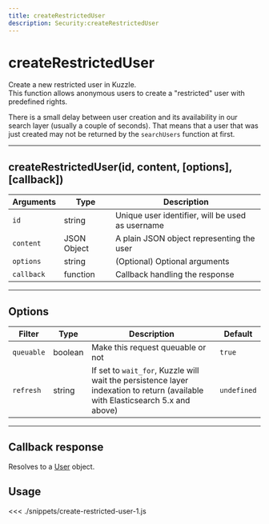 ```yaml
---
title: createRestrictedUser
description: Security:createRestrictedUser
---
```


# createRestrictedUser

Create a new restricted user in Kuzzle.  
This function allows anonymous users to create a "restricted" user with predefined rights.

<div class="alert alert-info">
There is a small delay between user creation and its availability in our search layer (usually a couple of seconds).
That means that a user that was just created may not be returned by the <code>searchUsers</code> function at first.
</div>

---

## createRestrictedUser(id, content, [options], [callback])

| Arguments  | Type        | Description                                      |
| ---------- | ----------- | ------------------------------------------------ |
| `id`       | string      | Unique user identifier, will be used as username |
| `content`  | JSON Object | A plain JSON object representing the user        |
| `options`  | string      | (Optional) Optional arguments                    |
| `callback` | function    | Callback handling the response                   |

---

## Options

| Filter     | Type    | Description                                                                                                                    | Default     |
| ---------- | ------- | ------------------------------------------------------------------------------------------------------------------------------ | ----------- |
| `queuable` | boolean | Make this request queuable or not                                                                                              | `true`      |
| `refresh`  | string  | If set to `wait_for`, Kuzzle will wait the persistence layer indexation to return (available with Elasticsearch 5.x and above) | `undefined` |

---

## Callback response

Resolves to a [User](/sdk/js/5/user) object.

## Usage

<<< ./snippets/create-restricted-user-1.js
